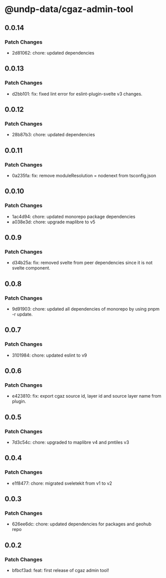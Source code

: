# @undp-data/cgaz-admin-tool

## 0.0.14

### Patch Changes

- 2d81062: chore: updated dependencies

## 0.0.13

### Patch Changes

- d2bb101: fix: fixed lint error for eslint-plugin-svelte v3 changes.

## 0.0.12

### Patch Changes

- 28b87b3: chore: updated dependencies

## 0.0.11

### Patch Changes

- 0a235fa: fix: remove moduleResolution = nodenext from tsconfig.json

## 0.0.10

### Patch Changes

- 1ac4d94: chore: updated monorepo package dependencies
- a038e3d: chore: upgrade maplibre to v5

## 0.0.9

### Patch Changes

- d34b25a: fix: removed svelte from peer dependencies since it is not svelte component.

## 0.0.8

### Patch Changes

- 9d91903: chore: updated all dependencies of monorepo by using pnpm -r update.

## 0.0.7

### Patch Changes

- 3101984: chore: updated eslint to v9

## 0.0.6

### Patch Changes

- e423810: fix: export cgaz source id, layer id and source layer name from plugin.

## 0.0.5

### Patch Changes

- 7d3c54c: chore: upgraded to maplibre v4 and pmtiles v3

## 0.0.4

### Patch Changes

- e1f8477: chore: migrated sveletekit from v1 to v2

## 0.0.3

### Patch Changes

- 626ee6dc: chore: updated dependencies for packages and geohub repo

## 0.0.2

### Patch Changes

- bfbcf3ad: feat: first release of cgaz admin tool!
